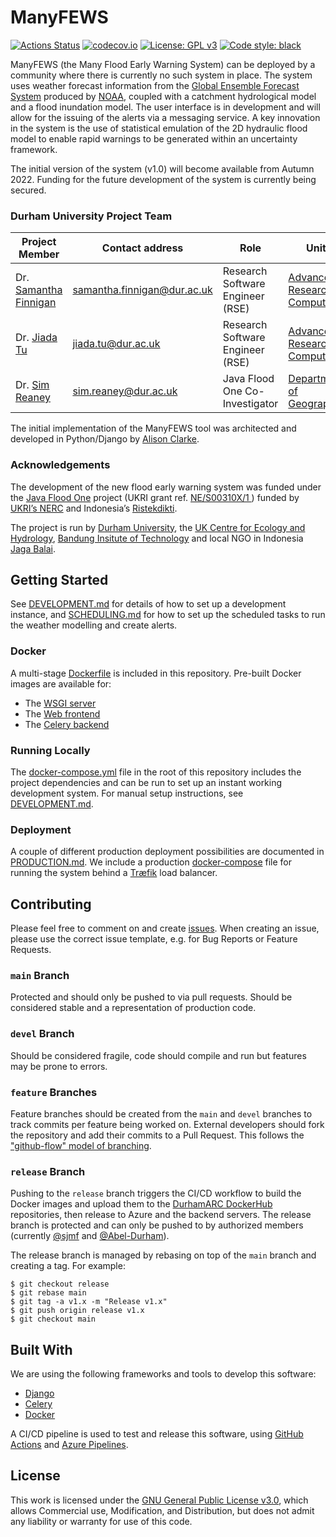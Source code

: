 # ManyFEWS

[![Actions Status](https://github.com/DurhamARC/ManyFEWS/workflows/Unit%20Tests/badge.svg)](https://github.com/DurhamARC/ManyFEWS/actions)
[![codecov.io](https://codecov.io/gh/DurhamARC/ManyFEWS/branch/main/graphs/badge.svg)](https://codecov.io/gh/DurhamARC/ManyFEWS/branch/main)
[![License: GPL v3](https://img.shields.io/badge/License-GPLv3-blue.svg)](https://www.gnu.org/licenses/gpl-3.0)
[![Code style: black](https://img.shields.io/badge/code%20style-black-000000.svg)](https://github.com/psf/black)

ManyFEWS (the Many Flood Early Warning System) can be deployed by a community where there is currently no such system in place. The system uses weather forecast information from the [Global Ensemble Forecast System](https://www.ncei.noaa.gov/products/weather-climate-models/global-ensemble-forecast) produced by [NOAA](https://www.noaa.gov), coupled with a catchment hydrological model and a flood inundation model. The user interface is in development and will allow for the issuing of the alerts via a messaging service. A key innovation in the system is the use of statistical emulation of the 2D hydraulic flood model to enable rapid warnings to be generated within an uncertainty framework.

The initial version of the system (v1.0) will become available from Autumn 2022. Funding for the future development of the system is currently being secured.

### Durham University Project Team

| Project Member                                   | Contact address                                                      | Role                             | Unit                                                                                |
|--------------------------------------------------|----------------------------------------------------------------------|----------------------------------|-------------------------------------------------------------------------------------|
| Dr. [Samantha Finnigan](https://github.com/sjmf) | [samantha.finnigan@dur.ac.uk](mailto:samantha.finnigan@durham.ac.uk) | Research Software Engineer (RSE) | [Advanced Research Computing](https://www.dur.ac.uk/arc/rse/)                       |
| Dr. [Jiada Tu](https://github.com/Abel-Durham)   | [jiada.tu@dur.ac.uk](mailto:jiada.tu@durham.ac.uk)                   | Research Software Engineer (RSE) | [Advanced Research Computing](https://www.dur.ac.uk/arc/rse/)                       |
| Dr. [Sim Reaney](https://github.com/simreaney)   | [sim.reaney@dur.ac.uk](mailto:sim.reaney@durham.ac.uk)               | Java Flood One Co-Investigator   | [Department of Geography](https://www.durham.ac.uk/departments/academic/geography/) |

The initial implementation of the ManyFEWS tool was architected and developed in Python/Django by [Alison Clarke](https://github.com/alisonrclarke).

### Acknowledgements

The development of the new flood early warning system was funded under the [Java Flood One](https://www.durham.ac.uk/research/institutes-and-centres/hazard-risk-resilience/research/current-projects/indonesia-java-flood-one/) project (UKRI grant ref. [NE/S00310X/1 ](https://gtr.ukri.org/projects?ref=NE%2FS00310X%2F1)) funded by [UKRI’s NERC](https://nerc.ukri.org) and Indonesia’s [Ristekdikti](http://litbangda.ristekdikti.go.id).

The project is run by [Durham University](https://www.dur.ac.uk), the [UK Centre for Ecology and Hydrology](https://www.ceh.ac.uk), [Bandung Insitute of Technology](https://www.itb.ac.id) and local NGO in Indonesia [Jaga Balai](https://instagram.com/jagabalai?utm_medium=copy_link).

## Getting Started

See [DEVELOPMENT.md](docs/DEVELOPMENT.md) for details of how to set up a development instance, and [SCHEDULING.md](docs/SCHEDULING.md) for how to set up the scheduled tasks to run the weather modelling and create alerts.

### Docker

A multi-stage [Dockerfile](Dockerfile) is included in this repository. Pre-built Docker images are available for:

* The [WSGI server](https://hub.docker.com/r/durhamarc/manyfews-gunicorn)
* The [Web frontend](https://hub.docker.com/r/durhamarc/manyfews-web)
* The [Celery backend](https://hub.docker.com/r/durhamarc/manyfews-gunicorn)

### Running Locally

The [docker-compose.yml](docker-compose.yml) file in the root of this repository includes the project dependencies and can be run to set up an instant working development system. For manual setup instructions, see [DEVELOPMENT.md](docs/DEVELOPMENT.md).

### Deployment

A couple of different production deployment possibilities are documented in [PRODUCTION.md](docs/PRODUCTION.md). We include a production [docker-compose](docker-compose.production.yml) file for running the system behind a [Træfik](https://traefik.io/traefik) load balancer.

## Contributing

Please feel free to comment on and create [issues](issues). When creating an issue, please use the correct issue template, e.g. for Bug Reports or Feature Requests.

### `main` Branch
Protected and should only be pushed to via pull requests. Should be considered stable and a representation of production code.

### `devel` Branch
Should be considered fragile, code should compile and run but features may be prone to errors.

### `feature` Branches
Feature branches should be created from the `main` and `devel` branches to track commits per feature being worked on. External developers should fork the repository and add their commits to a Pull Request. This follows the ["github-flow" model of branching](https://docs.github.com/en/get-started/quickstart/github-flow).

### `release` Branch
Pushing to the `release` branch triggers the CI/CD workflow to build the Docker images and upload them to the [DurhamARC DockerHub](https://hub.docker.com/orgs/durhamarc/) repositories, then release to Azure and the backend servers. The release branch is protected and can only be pushed to by authorized members (currently [@sjmf](https://github.com/sjmf) and [@Abel-Durham](https://github.com/Abel-Durham)).

The release branch is managed by rebasing on top of the `main` branch and creating a tag. For example:

```shell
$ git checkout release
$ git rebase main
$ git tag -a v1.x -m "Release v1.x"
$ git push origin release v1.x
$ git checkout main
```


## Built With

We are using the following frameworks and tools to develop this software:

* [Django](https://www.djangoproject.com/)
* [Celery](https://docs.celeryq.dev/en/stable/index.html)
* [Docker](https://docker.io/)

A CI/CD pipeline is used to test and release this software, using [GitHub Actions](https://github.com/features/actions) and [Azure Pipelines](https://azure.microsoft.com/en-gb/products/devops/pipelines/). 


## License
This work is licensed under the [GNU General Public License v3.0](LICENSE), which allows Commercial use, Modification, and Distribution, but does not admit any liability or warranty for use of this code.

[//]: # (## Citation)
[//]: # ()
[//]: # (Please cite the associated papers for this work if you use this code:)
[//]: # ()
[//]: # (```)
[//]: # (@article{xxx2021paper,)
[//]: # (  title={Title},)
[//]: # (  author={Author},)
[//]: # (  journal={arXiv},)
[//]: # (  year={2021})
[//]: # (})
[//]: # (```)

[//]: # (## Usage)
[//]: # ()
[//]: # (Any links to production environment, video demos and screenshots.)
[//]: # ()
[//]: # (## Roadmap)
[//]: # ()
[//]: # (- [x] Initial Research  )
[//]: # (- [x] Minimum viable product: )
[//]: # (- [ ] Alpha Release  )
[//]: # (- [ ] Feature-Complete Release  )
